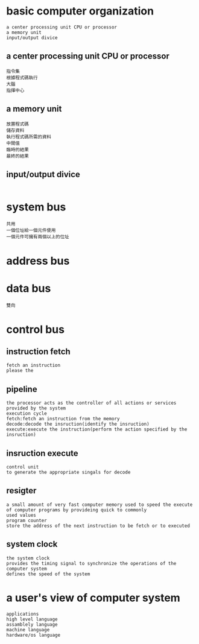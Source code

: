 # basic computer organization
```
a center processing unit CPU or processor
a memory unit
input/output divice
```
## a center processing unit CPU or processor
```
指令集
根據程式碼執行
大腦
指揮中心
```
## a memory unit
```
放置程式碼
儲存資料 
執行程式碼所需的資料
中間值
臨時的結果
最終的結果
```
## input/output divice
```
```
# system bus 
```
共用
一個位址給一個元件使用
一個元件可擁有兩個以上的位址
```
# address bus
# data bus
```
雙向
```
# control bus
## instruction fetch
```
fetch an instruction 
please the
```
## pipeline
```
the processor acts as the controller of all actions or services provided by the system 
execution cycle
fetch:fetch an instruction from the memory
decode:decode the insruction(identify the insruction)
execute:execute the instruction(perform the action specified by the insruction)
```
## insruction execute
```
control unit
to generate the appropriate singals for decode
```
## resigter
```
a small amount of very fast computer memory used to speed the execute of computer programs by provideing quick to commonly
used values
program counter
store the address of the next instruction to be fetch or to executed
```
## system clock
```
the system clock
provides the timing signal to synchronize the operations of the computer system
defines the speed of the system
```
# a user's view of computer system
```
applications
high level language
assamblely language
machine language
hardware/os language
```
